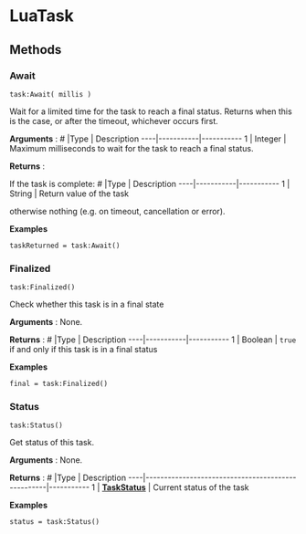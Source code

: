 # LuaTask

## Methods

### Await
```
task:Await( millis )
```

Wait for a limited time for the task to reach a final status. Returns when this is the case, or after the timeout, whichever occurs first.

**Arguments** :
\#  |Type		| Description
----|-----------|-----------
1	| Integer	| Maximum milliseconds to wait for the task to reach a final status.

**Returns** :

If the task is complete:
\#  |Type		| Description
----|-----------|-----------
1	| String	| Return value of the task

otherwise nothing (e.g. on timeout, cancellation or error).

**Examples**
```
taskReturned = task:Await()
```

### Finalized
```
task:Finalized()
```

Check whether this task is in a final state

**Arguments** : None.

**Returns** :
\#  |Type		| Description
----|-----------|-----------
1	| Boolean	| `true` if and only if this task is in a final status

**Examples**
```
final = task:Finalized()
```

### Status
```
task:Status()
```

Get status of this task.

**Arguments** : None.

**Returns** :
\#  |Type												| Description
----|---------------------------------------------------|-----------
1	| [**TaskStatus**](LuaWorkerModule.md/#taskstatus)	| Current status of the task


**Examples**
```
status = task:Status()
```